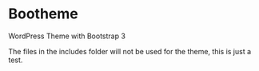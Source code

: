 # Bootheme
WordPress Theme with Bootstrap 3

The files in the includes folder will not be used for the theme, this is just a test.
